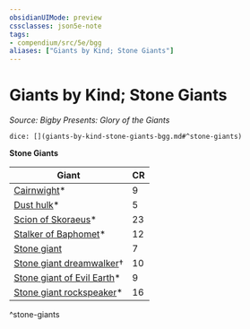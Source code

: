 ```yaml
---
obsidianUIMode: preview
cssclasses: json5e-note
tags:
- compendium/src/5e/bgg
aliases: ["Giants by Kind; Stone Giants"]
---
```

# Giants by Kind; Stone Giants
*Source: Bigby Presents: Glory of the Giants* 

`dice: [](giants-by-kind-stone-giants-bgg.md#^stone-giants)`

**Stone Giants**

| Giant | CR |
|-------|----|
| [Cairnwight](/compendium/bestiary/undead/cairnwight-bgg.md)* | 9 |
| [Dust hulk](/compendium/bestiary/elemental/dust-hulk-bgg.md)* | 5 |
| [Scion of Skoraeus](/compendium/bestiary/giant/scion-of-skoraeus-bgg.md)* | 23 |
| [Stalker of Baphomet](/compendium/bestiary/fiend/stalker-of-baphomet-bgg.md)* | 12 |
| [Stone giant](/compendium/bestiary/giant/stone-giant.md) | 7 |
| [Stone giant dreamwalker](/compendium/bestiary/giant/stone-giant-dreamwalker-mpmm.md)† | 10 |
| [Stone giant of Evil Earth](/compendium/bestiary/giant/stone-giant-of-evil-earth-bgg.md)* | 9 |
| [Stone giant rockspeaker](/compendium/bestiary/giant/stone-giant-rockspeaker-bgg.md)* | 16 |
^stone-giants